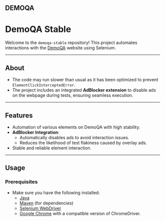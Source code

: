 **DEMOQA**
---

# **DemoQA Stable**
Welcome to the `demoqa-stable` repository! This project automates interactions with the [DemoQA](https://demoqa.com) website using Selenium.

---

## **About**
- The code may run slower than usual as it has been optimized to prevent `ElementClickInterceptedError`.
- The project includes an integrated **AdBlocker extension** to disable ads on the webpage during tests, ensuring seamless execution.

---

## **Features**
- Automation of various elements on DemoQA with high stability.
- **AdBlocker Integration**:
  - Automatically disables ads to avoid interaction issues.
  - Reduces the likelihood of test flakiness caused by overlay ads.
- Stable and reliable element interaction.

---

## **Usage**
### **Prerequisites**
- Make sure you have the following installed:
  - [Java](https://www.oracle.com/java/technologies/javase-downloads.html)
  - [Maven](https://maven.apache.org/download.cgi) (for dependencies)
  - [Selenium WebDriver](https://www.selenium.dev/downloads/)
  - [Google Chrome](https://www.google.com/chrome/) with a compatible version of ChromeDriver.


